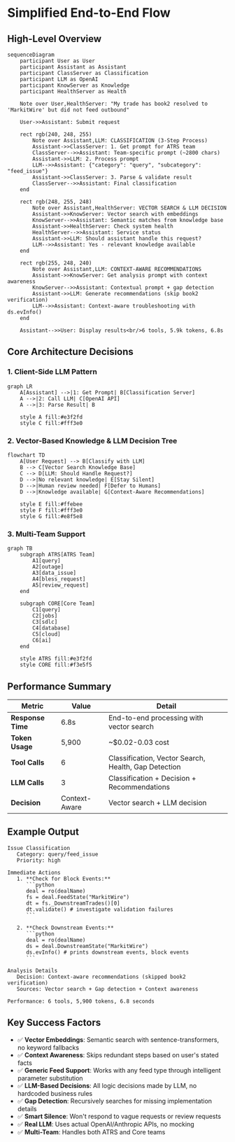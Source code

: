 # Simplified End-to-End Flow

## **High-Level Overview**

```mermaid
sequenceDiagram
    participant User as User
    participant Assistant as Assistant
    participant ClassServer as Classification
    participant LLM as OpenAI
    participant KnowServer as Knowledge
    participant HealthServer as Health
    
    Note over User,HealthServer: "My trade has book2 resolved to 'MarkitWire' but did not feed outbound"
    
    User->>Assistant: Submit request
    
    rect rgb(240, 248, 255)
        Note over Assistant,LLM: CLASSIFICATION (3-Step Process)
        Assistant->>ClassServer: 1. Get prompt for ATRS team
        ClassServer-->>Assistant: Team-specific prompt (~2800 chars)
        Assistant->>LLM: 2. Process prompt
        LLM-->>Assistant: {"category": "query", "subcategory": "feed_issue"}
        Assistant->>ClassServer: 3. Parse & validate result
        ClassServer-->>Assistant: Final classification
    end
    
    rect rgb(248, 255, 248)
        Note over Assistant,HealthServer: VECTOR SEARCH & LLM DECISION
        Assistant->>KnowServer: Vector search with embeddings
        KnowServer-->>Assistant: Semantic matches from knowledge base
        Assistant->>HealthServer: Check system health
        HealthServer-->>Assistant: Service status
        Assistant->>LLM: Should assistant handle this request?
        LLM-->>Assistant: Yes - relevant knowledge available
    end
    
    rect rgb(255, 248, 240)
        Note over Assistant,LLM: CONTEXT-AWARE RECOMMENDATIONS
        Assistant->>KnowServer: Get analysis prompt with context awareness
        KnowServer-->>Assistant: Contextual prompt + gap detection
        Assistant->>LLM: Generate recommendations (skip book2 verification)
        LLM-->>Assistant: Context-aware troubleshooting with ds.evInfo()
    end
    
    Assistant-->>User: Display results<br/>6 tools, 5.9k tokens, 6.8s
```

## **Core Architecture Decisions**

### 1. **Client-Side LLM Pattern** 
```mermaid
graph LR
    A[Assistant] -->|1: Get Prompt| B[Classification Server]
    A -->|2: Call LLM| C[OpenAI API]
    A -->|3: Parse Result| B
    
    style A fill:#e3f2fd
    style C fill:#fff3e0
```

### 2. **Vector-Based Knowledge & LLM Decision Tree**
```mermaid
flowchart TD
    A[User Request] --> B[Classify with LLM]
    B --> C[Vector Search Knowledge Base]
    C --> D[LLM: Should Handle Request?]
    D -->|No relevant knowledge| E[Stay Silent]
    D -->|Human review needed| F[Defer to Humans]
    D -->|Knowledge available| G[Context-Aware Recommendations]
    
    style E fill:#ffebee
    style F fill:#fff3e0
    style G fill:#e8f5e8
```

### 3. **Multi-Team Support**
```mermaid
graph TB
    subgraph ATRS[ATRS Team]
        A1[query] 
        A2[outage]
        A3[data_issue]
        A4[bless_request]
        A5[review_request]
    end
    
    subgraph CORE[Core Team]
        C1[query]
        C2[jobs] 
        C3[sdlc]
        C4[database]
        C5[cloud]
        C6[ai]
    end
    
    style ATRS fill:#e3f2fd
    style CORE fill:#f3e5f5
```

## **Performance Summary**

| Metric | Value | Detail |
|--------|-------|--------|
| **Response Time** | 6.8s | End-to-end processing with vector search |
| **Token Usage** | 5,900 | ~$0.02-0.03 cost |
| **Tool Calls** | 6 | Classification, Vector Search, Health, Gap Detection |
| **LLM Calls** | 3 | Classification + Decision + Recommendations |
| **Decision** | Context-Aware | Vector search + LLM decision |

## **Example Output**

```
Issue Classification
   Category: query/feed_issue 
   Priority: high

Immediate Actions
   1. **Check for Block Events:**
      ```python
      deal = ro(dealName)
      fs = deal.FeedState("MarkitWire")
      dt = fs._DownstreamTrades()[0]
      dt.validate() # investigate validation failures
      ```

   2. **Check Downstream Events:**
      ```python
      deal = ro(dealName)
      ds = deal.DownstreamState("MarkitWire")
      ds.evInfo() # prints downstream events, block events
      ```
   
Analysis Details
   Decision: Context-aware recommendations (skipped book2 verification)
   Sources: Vector search + Gap detection + Context awareness
   
Performance: 6 tools, 5,900 tokens, 6.8 seconds
```

## **Key Success Factors**

- ✅ **Vector Embeddings**: Semantic search with sentence-transformers, no keyword fallbacks
- ✅ **Context Awareness**: Skips redundant steps based on user's stated facts
- ✅ **Generic Feed Support**: Works with any feed type through intelligent parameter substitution
- ✅ **LLM-Based Decisions**: All logic decisions made by LLM, no hardcoded business rules
- ✅ **Gap Detection**: Recursively searches for missing implementation details
- ✅ **Smart Silence**: Won't respond to vague requests or review requests
- ✅ **Real LLM**: Uses actual OpenAI/Anthropic APIs, no mocking
- ✅ **Multi-Team**: Handles both ATRS and Core teams
